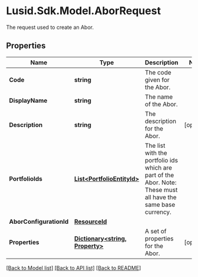 # Lusid.Sdk.Model.AborRequest
The request used to create an Abor.

## Properties

Name | Type | Description | Notes
------------ | ------------- | ------------- | -------------
**Code** | **string** | The code given for the Abor. | 
**DisplayName** | **string** | The name of the Abor. | 
**Description** | **string** | The description for the Abor. | [optional] 
**PortfolioIds** | [**List&lt;PortfolioEntityId&gt;**](PortfolioEntityId.md) | The list with the portfolio ids which are part of the Abor. Note: These must all have the same base currency. | 
**AborConfigurationId** | [**ResourceId**](ResourceId.md) |  | 
**Properties** | [**Dictionary&lt;string, Property&gt;**](Property.md) | A set of properties for the Abor. | [optional] 

[[Back to Model list]](../README.md#documentation-for-models) [[Back to API list]](../README.md#documentation-for-api-endpoints) [[Back to README]](../README.md)

